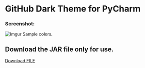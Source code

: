 # GitHub Dark Theme for PyCharm
### Screenshot:

![Imgur](https://i.imgur.com/8N7KZ28.png) Sample colors.

## Download the JAR file only for use.
<a id="raw-url" href="https://raw.githubusercontent.com/github-username/project/master/filename">Download FILE</a>
